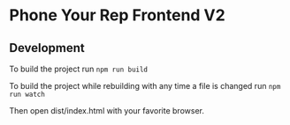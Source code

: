 # Phone Your Rep Frontend V2

## Development

To build the project run `npm run build`

To build the project while rebuilding with any time a file is changed run `npm run watch`

Then open dist/index.html with your favorite browser.
